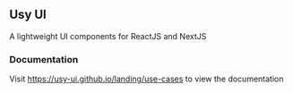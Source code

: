 ## Usy UI

A lightweight UI components for ReactJS and NextJS

### Documentation

Visit https://usy-ui.github.io/landing/use-cases to view the documentation
